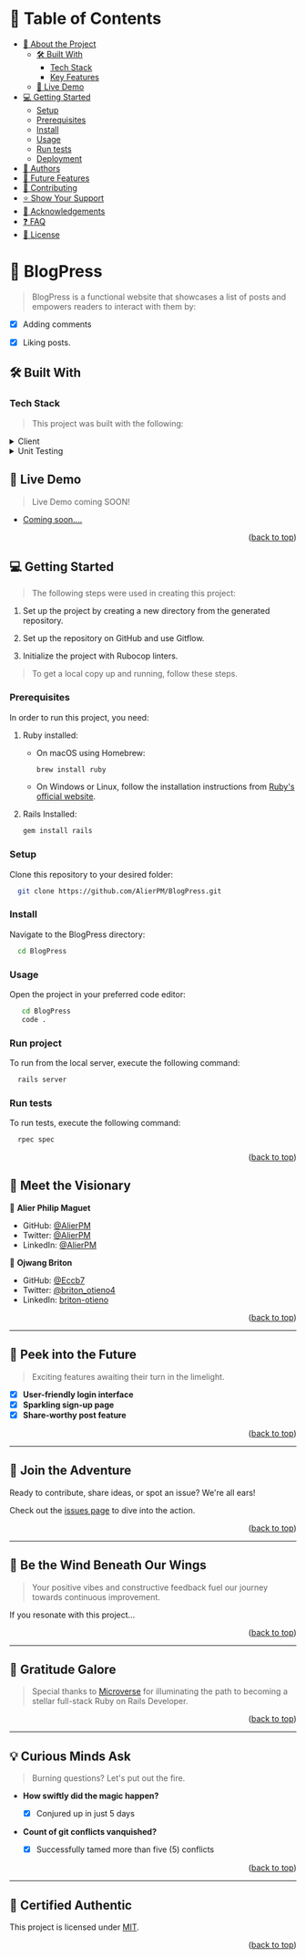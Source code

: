 <a name="readme-top"></a>

# 📗 Table of Contents

- [📖 About the Project](#about-project)
  - [🛠 Built With](#built-with)
    - [Tech Stack](#tech-stack)
    - [Key Features](#key-features)
  - [🚀 Live Demo](#live-demo)
- [💻 Getting Started](#getting-started)
  - [Setup](#setup)
  - [Prerequisites](#prerequisites)
  - [Install](#install)
  - [Usage](#usage)
  - [Run tests](#run-tests)
  - [Deployment](#triangular_flag_on_post-deployment)
- [👥 Authors](#authors)
- [🔭 Future Features](#future-features)
- [🤝 Contributing](#contributing)
- [⭐️ Show Your Support](#support)
- [🙏 Acknowledgements](#acknowledgements)
- [❓ FAQ](#faq)
- [📝 License](#license)



# 📖 BlogPress <a name="about-project"></a>

> BlogPress is a functional website that showcases a list of posts and empowers readers to interact with them by:

- [x] Adding comments

- [x] Liking posts.

## 🛠 Built With <a name="built-with"></a>

### Tech Stack <a name="tech-stack"></a>

> This project was built with the following:

<details>
  <summary>Client</summary>
  <ul>
    <li><a href="https://www.ruby-lang.org/en/">Ruby</a></li>
    <li><a href="https://rubyonrails.org/">Ruby on Rails</a></li>
  </ul>
</details>

<details>
  <summary>Unit Testing</summary>
  <ul>
    <li><a href="https://rspec.info/">Rspec</a></li>
  </ul>
</details>

<!-- <details>
<summary>Database</summary>
  <ul>
    <li><a href="https://www.postgresql.org/">PostgreSQL</a></li>
  </ul>
</details> -->

<!-- LIVE DEMO -->

## 🚀 Live Demo <a name="live-demo"></a>

> Live Demo coming SOON!

- [Coming soon....](https://yourdeployedapplicationlink.com)

<p align="right">(<a href="#readme-top">back to top</a>)</p>

<!-- GETTING STARTED -->

## 💻 Getting Started <a name="getting-started"></a>

> The following steps were used in creating this project:

1. Set up the project by creating a new directory from the generated repository.

2. Set up the repository on GitHub and use Gitflow.

3. Initialize the project with Rubocop linters.

> To get a local copy up and running, follow these steps.

### Prerequisites

In order to run this project, you need:

1. Ruby installed:
   - On macOS using Homebrew:

     ```sh
     brew install ruby
     ```

   - On Windows or Linux, follow the installation instructions from [Ruby's official website](https://www.ruby-lang.org/en/documentation/installation/).

2. Rails Installed:

   ```sh
   gem install rails
   ```

### Setup

Clone this repository to your desired folder:
```sh
  git clone https://github.com/AlierPM/BlogPress.git
```

### Install

Navigate to the BlogPress directory:

```sh
  cd BlogPress
```

### Usage

Open the project in your preferred code editor:
```sh
   cd BlogPress
   code .
```

### Run project

To run from the local server, execute the following command:

```sh
  rails server
```
### Run tests

To run tests, execute the following command:

```sh
  rpec spec
```

<p align="right">(<a href="#readme-top">back to top</a>)</p>

## 🚀 Meet the Visionary

👤 **Alier Philip Maguet**

- GitHub: [@AlierPM](https://github.com/AlierPM)
- Twitter: [@AlierPM](https://twitter.com/AlierPM)
- LinkedIn: [@AlierPM](https://www.linkedin.com/in/alierphilipmaguet/)

👤 **Ojwang Briton**

- GitHub: [@Eccb7](https://github.com/Eccb7)
- Twitter: [@briton_otieno4](https://twitter.com/briton_otieno4)
- LinkedIn: [briton-otieno](https://linkedin.com/in/briton-otieno)

<p align="right">(<a href="#readme-top">back to top</a>)</p>

---

## 🔮 Peek into the Future <a name="future-features"></a>

> Exciting features awaiting their turn in the limelight.

- [x] **User-friendly login interface**
- [x] **Sparkling sign-up page**
- [x] **Share-worthy post feature**

<p align="right">(<a href="#readme-top">back to top</a>)</p>

---

## 🌟 Join the Adventure <a name="contributing"></a>

Ready to contribute, share ideas, or spot an issue? We're all ears!

Check out the [issues page](../../issues/) to dive into the action.

<p align="right">(<a href="#readme-top">back to top</a>)</p>

---

## 🌈 Be the Wind Beneath Our Wings <a name="support"></a>

> Your positive vibes and constructive feedback fuel our journey towards continuous improvement.

If you resonate with this project...

<p align="right">(<a href="#readme-top">back to top</a>)</p>

---

## 🎉 Gratitude Galore <a name="acknowledgements"></a>

> Special thanks to [Microverse](https://www.microverse.org/?grsf=0gzf37) for illuminating the path to becoming a stellar full-stack Ruby on Rails Developer.

<p align="right">(<a href="#readme-top">back to top</a>)</p>

---

## 💡 Curious Minds Ask <a name="faq"></a>

> Burning questions? Let's put out the fire.

- **How swiftly did the magic happen?**

  - [x] Conjured up in just 5 days

- **Count of git conflicts vanquished?**

  - [x] Successfully tamed more than five (5) conflicts

<p align="right">(<a href="#readme-top">back to top</a>)</p>

---

## 📜 Certified Authentic <a name="license"></a>

This project is licensed under [MIT](./License).

<p align="right">(<a href="#readme-top">back to top</a>)</p>
